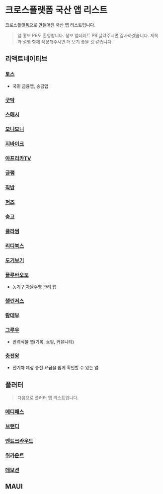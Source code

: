 # 크로스플랫폼 국산 앱 리스트

크로스플랫폼으로 만들어진 국산 앱 리스트입니다.

> 앱 홍보 PR도 환영합니다. 정보 업데이트 PR 날려주시면 감사하겠습니다. 제목과 설명 함께 작성해주시면 더 보기 좋을 것 같습니다.

## 리액트네이티브

### [토스](https://toss.im/slash-22/sessions/1-2)

- 국민 금융앱, 송금앱

### [굿닥](https://www.goodoc.co.kr)

### [스매시](https://www.smaxh.com)

### [모니모니](https://www.monymony.co)

### [지바이크](https://gbike.io)

### [아프리카TV](https://afreecatv.com)

### [글램](https://play.google.com/store/apps/details?id=com.charmy.cupist)

### [직방](https://www.zigbang.com)

### [퍼즈](https://puzz.fun)

### [숨고](https://soomgo.com)

### [클라썸](https://www.classum.com)

### [리디북스](https://ridicorp.com/story/react-native-ridibooks-ap)

### [도기보기](https://dogibogi.co.kr)

### [플루바오토](http://pluva.co.kr)

- 농기구 자율주행 관리 앱

### [챌린저스](https://chlngers.com)

### [랑데부](https://apps.apple.com/us/app/랑데부/id6443541023)

### [그루우](https://groo.pro)

- 반려식물 앱(기록, 쇼핑, 커뮤니티)

### [충전왕](https://ev.enlighten.kr/)

- 전기차 예상 충전 요금을 쉽게 확인할 수 있는 앱

## 플러터

> 다음으로 플러터 앱 리스트입니다.

### [메디패스](https://play.google.com/store/apps/details?id=me.medipass&hl)

### [브랜디](https://blog.brandi.co.kr/31)

### [앤트크라우드](https://www.antcrowd.com)

### [위카운트](https://appagg.com/ios/social-networking/wecount-space-38065972.html)

### [데보션](https://apps.apple.com/kr/app/devocean-%EB%8D%B0%EB%B3%B4%EC%85%98-%EA%B0%9C%EB%B0%9C%EC%9E%90%EB%93%A4%EC%9D%84-%EC%9C%84%ED%95%9C-%EC%98%81%EA%B0%90%EC%9D%98-%EB%B0%94%EB%8B%A4/id1632168032)

## MAUI
